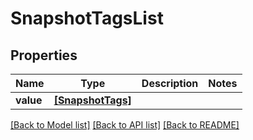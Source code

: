 # SnapshotTagsList


## Properties
Name | Type | Description | Notes
------------ | ------------- | ------------- | -------------
**value** | [**[SnapshotTags]**](SnapshotTags.md) |  | 

[[Back to Model list]](../README.md#documentation-for-models) [[Back to API list]](../README.md#documentation-for-api-endpoints) [[Back to README]](../README.md)


